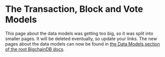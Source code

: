 # The Transaction, Block and Vote Models

This page about the data models was getting too big, so it was split into smaller pages. It will be deleted eventually, so update your links. The new pages about the data models can now be found in [the Data Models section of the root BigchainDB docs](https://docs.bigchaindb.com/en/latest/data-models/index.html).
